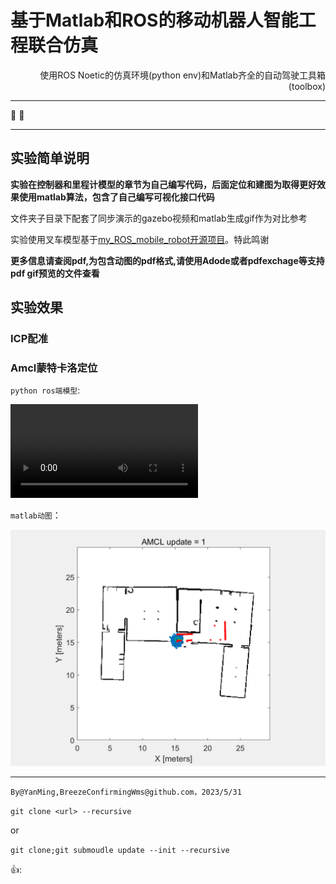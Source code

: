 # 基于Matlab和ROS的移动机器人智能工程联合仿真

<p style="text-align: right">使用ROS Noetic的仿真环境(python env)和Matlab齐全的自动驾驶工具箱(toolbox)</p>

*****
🤖  🚗

------

## 实验简单说明

**实验在控制器和里程计模型的章节为自己编写代码，后面定位和建图为取得更好效果使用matlab算法，包含了自己编写可视化接口代码**





文件夹子目录下配套了同步演示的gazebo视频和matlab生成gif作为对比参考



实验使用叉车模型基于[my_ROS_mobile_robot开源项目](https://github.com/eborghi10/my_ROS_mobile_robot)。特此鸣谢




**更多信息请查阅pdf,为包含动图的pdf格式,请使用Adode或者pdfexchage等支持pdf gif预览的文件查看**

## 实验效果


### ICP配准



### Amcl蒙特卡洛定位
`python ros端模型`:
<div class="flex-video">
<video src="
https://github.com/BreezeConfirmingWms/nkuai_IntelligentProjectWork/assets/82481204/43f2d748-3909-44a6-a54e-e4d1b20677a0" autoplay controls loop></video>
</div>


`matlab动图`：

<img src="https://github.com/BreezeConfirmingWms/nkuai_IntelligentProjectWork/blob/develop/AMCL%E8%92%99%E7%89%B9%E5%8D%A1%E6%B4%9B%E5%AE%9A%E4%BD%8D%E6%A8%A1%E5%9D%97/%E6%96%9C%E5%90%91%E5%8A%A8%E5%9B%BE/animationslanted.gif" alt="amcl定位+建模动图">

****


`By@YanMing,BreezeConfirmingWms@github.com，2023/5/31`




`git clone <url> --recursive`

or 

`git clone;git submoudle update --init --recursive`

👍:
